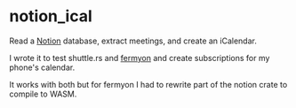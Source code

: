# notion_ical
Read a [Notion](notion.so) database, extract meetings, and create an iCalendar.

I wrote it to test shuttle.rs and [fermyon](https://developer.fermyon.com/) and create subscriptions for my phone's calendar. 

It works with both but for fermyon I had to rewrite part of the notion crate to compile to WASM.
